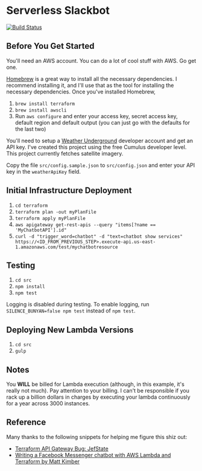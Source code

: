 # Serverless Slackbot
[![Build Status](https://travis-ci.org/rhussmann/serverless-slackbot.svg?branch=master)](https://travis-ci.org/rhussmann/serverless-slackbot)

## Before You Get Started
You'll need an AWS account. You can do a lot of cool stuff with AWS. Go get one.

[Homebrew](https://brew.sh) is a great way to install all the necessary
dependencies. I recommend installing it, and I'll use that as the tool for
installing the necessary dependencies. Once you've installed Homebrew,

1. `brew install terraform`
2. `brew install awscli`
3. Run `aws configure` and enter your access key, secret access key, default
region and default output (you can just go with the defaults for the last two)

You'll need to setup a [Weather Underground](https://www.wunderground.com)
developer account and get an API key. I've created this project using the free
Cumulus developer level. This project currently fetches satellite imagery.

Copy the file `src/config.sample.json` to `src/config.json` and enter your API
key in the `weatherApiKey` field.

## Initial Infrastructure Deployment
1. `cd terraform`
2. `terraform plan -out myPlanFile`
3. `terraform apply myPlanFile`
4. `aws apigateway get-rest-apis --query "items[?name == 'MyChatbotAPI'].id"`
5. `curl -d "trigger_word=chatbot" -d "text=chatbot show services" https://<ID_FROM_PREVIOUS_STEP>.execute-api.us-east-1.amazonaws.com/test/mychatbotresource`

## Testing
1. `cd src`
2. `npm install`
3. `npm test`

Logging is disabled during testing. To enable logging,
run `SILENCE_BUNYAN=false npm test` instead of `npm test`.

## Deploying New Lambda Versions
1. `cd src`
2. `gulp`

## Notes
You **WILL** be billed for Lambda execution (although, in this example, it's
really not much). Pay attention to your billing. I can't be responsible if you
rack up a billion dollars in charges by executing your lambda continuously for
a year across 3000 instances.

## Reference
Many thanks to the following snippets for helping me figure this shiz out:
* [Terraform API Gateway Bug: JefState](https://gist.github.com/JefStat/7db907e52566ce59c575881a7c7c3467)
* [Writing a Facebook Messenger chatbot with AWS Lambda and Terraform by Matt Kimber](http://www.mattkimber.co.uk/writing-a-facebook-messenger-chatbot-with-aws-lambda-and-terraform/)
